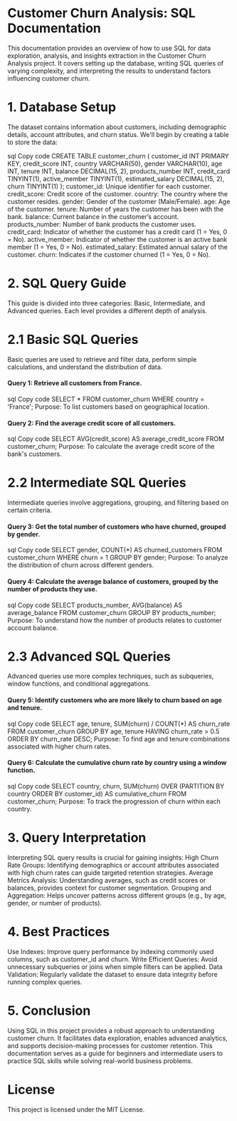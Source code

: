 # Customer Churn Analysis: SQL Documentation
This documentation provides an overview of how to use SQL for data exploration, analysis, and insights extraction in the Customer Churn Analysis project. It covers setting up the database, writing SQL queries of varying complexity, and interpreting the results to understand factors influencing customer churn.

# 1. Database Setup
The dataset contains information about customers, including demographic details, account attributes, and churn status. We'll begin by creating a table to store the data:

sql
Copy code
CREATE TABLE customer_churn (
    customer_id INT PRIMARY KEY,
    credit_score INT,
    country VARCHAR(50),
    gender VARCHAR(10),
    age INT,
    tenure INT,
    balance DECIMAL(15, 2),
    products_number INT,
    credit_card TINYINT(1),
    active_member TINYINT(1),
    estimated_salary DECIMAL(15, 2),
    churn TINYINT(1)
);
customer_id: Unique identifier for each customer.
credit_score: Credit score of the customer.
country: The country where the customer resides.
gender: Gender of the customer (Male/Female).
age: Age of the customer.
tenure: Number of years the customer has been with the bank.
balance: Current balance in the customer’s account.
products_number: Number of bank products the customer uses.
credit_card: Indicator of whether the customer has a credit card (1 = Yes, 0 = No).
active_member: Indicator of whether the customer is an active bank member (1 = Yes, 0 = No).
estimated_salary: Estimated annual salary of the customer.
churn: Indicates if the customer churned (1 = Yes, 0 = No).

# 2. SQL Query Guide
This guide is divided into three categories: Basic, Intermediate, and Advanced queries. Each level provides a different depth of analysis.

# 2.1 Basic SQL Queries
Basic queries are used to retrieve and filter data, perform simple calculations, and understand the distribution of data.

####  Query 1: Retrieve all customers from France.

sql
Copy code
SELECT * FROM customer_churn
WHERE country = 'France';
Purpose: To list customers based on geographical location.

####  Query 2: Find the average credit score of all customers.

sql
Copy code
SELECT AVG(credit_score) AS average_credit_score
FROM customer_churn;
Purpose: To calculate the average credit score of the bank's customers.

# 2.2 Intermediate SQL Queries
Intermediate queries involve aggregations, grouping, and filtering based on certain criteria.

####  Query 3: Get the total number of customers who have churned, grouped by gender.

sql
Copy code
SELECT gender, COUNT(*) AS churned_customers
FROM customer_churn
WHERE churn = 1
GROUP BY gender;
Purpose: To analyze the distribution of churn across different genders.

####  Query 4: Calculate the average balance of customers, grouped by the number of products they use.

sql
Copy code
SELECT products_number, AVG(balance) AS average_balance
FROM customer_churn
GROUP BY products_number;
Purpose: To understand how the number of products relates to customer account balance.

# 2.3 Advanced SQL Queries
Advanced queries use more complex techniques, such as subqueries, window functions, and conditional aggregations.

#### Query 5: Identify customers who are more likely to churn based on age and tenure.

sql
Copy code
SELECT age, tenure, 
       SUM(churn) / COUNT(*) AS churn_rate
FROM customer_churn
GROUP BY age, tenure
HAVING churn_rate > 0.5
ORDER BY churn_rate DESC;
Purpose: To find age and tenure combinations associated with higher churn rates.

####  Query 6: Calculate the cumulative churn rate by country using a window function.

sql
Copy code
SELECT country, churn,
       SUM(churn) OVER (PARTITION BY country ORDER BY customer_id) AS cumulative_churn
FROM customer_churn;
Purpose: To track the progression of churn within each country.

# 3. Query Interpretation

Interpreting SQL query results is crucial for gaining insights:
High Churn Rate Groups: Identifying demographics or account attributes associated with high churn rates can guide targeted retention strategies.
Average Metrics Analysis: Understanding averages, such as credit scores or balances, provides context for customer segmentation.
Grouping and Aggregation: Helps uncover patterns across different groups (e.g., by age, gender, or number of products).

# 4. Best Practices

Use Indexes: Improve query performance by indexing commonly used columns, such as customer_id and churn.
Write Efficient Queries: Avoid unnecessary subqueries or joins when simple filters can be applied.
Data Validation: Regularly validate the dataset to ensure data integrity before running complex queries.

# 5. Conclusion

Using SQL in this project provides a robust approach to understanding customer churn. It facilitates data exploration, enables advanced analytics, and supports decision-making processes for customer retention. This documentation serves as a guide for beginners and intermediate users to practice SQL skills while solving real-world business problems.

# License
This project is licensed under the MIT License.
